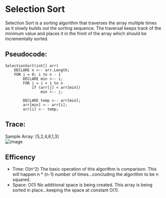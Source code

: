 # Selection Sort
Selection Sort is a sorting algorithm that traverses the array multiple times as it slowly builds out the sorting sequence. The traversal keeps track of the minimum value and places it in the front of the array which should be incrementally sorted.
## Pseudocode:
```
SelectionSort(int[] arr)
    DECLARE n <-- arr.Length;
    FOR i = 0; i to n - 1  
        DECLARE min <-- i;
        FOR j = i + 1 to n
            if (arr[j] < arr[min])
                min <-- j;

        DECLARE temp <-- arr[min];
        arr[min] <-- arr[i];
        arr[i] <-- temp;
```
## Trace:

Sample Array: [5,2,4,6,1,3]     
![image](https://encrypted-tbn0.gstatic.com/images?q=tbn:ANd9GcQDrQu1_2tC6ZnCXipZvEk0_8Mh64ik9pEorQ&usqp=CAU)


## Efficency
* Time: O(n^2)
The basic operation of this algorithm is comparison. This will happen n * (n-1) number of times…concluding the algorithm to be n squared.
* Space: O(1)
No additional space is being created. This array is being sorted in place…keeping the space at constant O(1).
